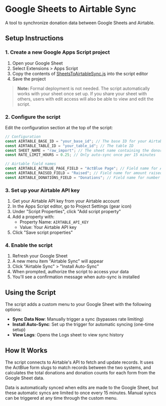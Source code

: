 # Google Sheets to Airtable Sync

A tool to synchronize donation data between Google Sheets and Airtable.

## Setup Instructions

### 1. Create a new Google Apps Script project

1. Open your Google Sheet
2. Select Extensions > Apps Script
3. Copy the contents of [SheetsToAirtableSync.js](SheetsToAirtableSync.js) into the script editor
4. Save the project

> **Note:** Formal deployment is not needed. The script automatically works with your sheet once set up. If you share your sheet with others, users with edit access will also be able to view and edit the script.

### 2. Configure the script

Edit the configuration section at the top of the script:

```javascript
// Configuration
const AIRTABLE_BASE_ID = "your_base_id"; // The base ID for your Airtable
const AIRTABLE_TABLE_ID = "your_table_id"; // The table ID
const SHEET_NAME = "raw_import"; // The sheet name containing the donor data
const RATE_LIMIT_HOURS = 0.25; // Only auto-sync once per 15 minutes

// Airtable field names
const AIRTABLE_ACTBLUE_PAGE_FIELD = "ActBlue Page"; // Field name for ActBlue page URL
const AIRTABLE_RAISED_FIELD = "Raised"; // Field name for amount raised
const AIRTABLE_DONATIONS_FIELD = "Donations"; // Field name for number of donations
```

### 3. Set up your Airtable API key

1. Get your Airtable API key from your Airtable account
2. In the Apps Script editor, go to Project Settings (gear icon)
3. Under "Script Properties", click "Add script property"
4. Add a property with:
   - Property Name: `AIRTABLE_API_KEY`
   - Value: Your Airtable API key
5. Click "Save script properties"

### 4. Enable the script

1. Refresh your Google Sheet
2. A new menu item "Airtable Sync" will appear
3. Click "Airtable Sync" > "Install Auto-Sync"
4. When prompted, authorize the script to access your data
5. You'll see a confirmation message when auto-sync is installed

## Using the Script

The script adds a custom menu to your Google Sheet with the following options:

- **Sync Data Now**: Manually trigger a sync (bypasses rate limiting)
- **Install Auto-Sync**: Set up the trigger for automatic syncing (one-time setup)
- **View Logs**: Opens the Logs sheet to view sync history

## How It Works

The script connects to Airtable's API to fetch and update records. It uses the ActBlue form slugs to match records between the two systems, and calculates the total donations and donation counts for each form from the Google Sheet data.

Data is automatically synced when edits are made to the Google Sheet, but these automatic syncs are limited to once every 15 minutes. Manual syncs can be triggered at any time through the custom menu. 